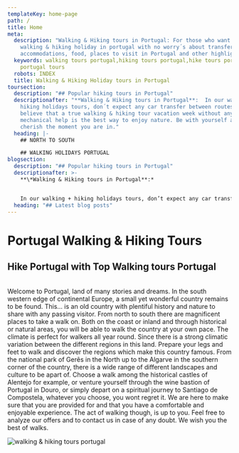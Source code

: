 ```yaml
---
templateKey: home-page
path: /
title: Home
meta:
  description: "Walking & Hiking tours in Portugal: For those who want a true
    walking & hiking holiday in portugal with no worry´s about transfer´s,
    accommodations, food, places to visit in Portugal and other highlights"
  keywords: walking tours portugal,hiking tours portugal,hike tours portugal, walk
    portugal tours
  robots: INDEX
  title: Walking & Hiking Holiday tours in Portugal
toursection:
  description: "## Popular hiking tours in Portugal"
  descriptionafter: "**Walking & Hiking tours in Portugal**:  In our walking &
    hiking holidays tours, don´t expect any car transfer between routes. We
    believe that a true walking & hiking tour vacation week without any
    mechanical help is the best way to enjoy nature. Be with yourself and
    cherish the moment you are in."
  heading: |-
    ## NORTH TO SOUTH

    ## WALKING HOLIDAYS PORTUGAL
blogsection:
  description: "## Popular hiking tours in Portugal"
  descriptionafter: >-
    **\*Walking & Hiking tours in Portugal**:*


    In our walking + hiking holidays tours, don’t expect any car transfer between each day. In most of the hiking programs we offer we try to connect important cities, villages and circular loops are avoided, unless there is a reason to do so. We believe that a continuous walking + hiking tour vacation week without the constant use of tranfers is the best way to enjoy nature. Be with yourself and cherish the moment you are in
  heading: "## Latest blog posts"
---
```

# Portugal Walking & Hiking Tours

## Hike Portugal with Top Walking tours Portugal

\
Welcome to Portugal, land of many stories and dreams. In the south western edge of continental Europe, a small yet wonderful country remains to be found. This... is an old country with plentiful history and nature to share with any passing visitor. From north to south there are magnificent places to take a walk on. Both on the coast or inland and through historical or natural areas, you will be able to walk the country at your own pace. The climate is perfect for walkers all year round. Since there is a strong climatic variation between the different regions in this land. Prepare your legs and feet to walk and discover the regions which make this country famous. From the national park of Gerês in the North up to the Algarve in the southern corner of the country, there is a wide range of different landscapes and culture to be apart of. Choose a walk among the historical castles of Alentejo for example, or venture yourself through the wine bastion of Portugal in Douro, or simply depart on a spiritual journey to Santiago de Compostela, whatever you choose, you wont regret it. We are here to make sure that you are provided for and that you have a comfortable and enjoyable experience. The act of walking though, is up to you. Feel free to analyze our offers and to contact us in case of any doubt. We wish you the best of walks.

![walking & hiking tours portugal](/img/top-walking-hiking-portugal.jpg "walking & hiking tours portugal")